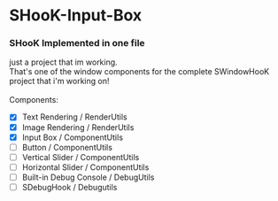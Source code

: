 # SHooK-Input-Box
### SHooK Implemented in one file
just a project that im working. <br>
That's one of the window components for the complete SWindowHooK project that  i'm working on!<br><br>
Components: <br>
- [x] Text Rendering / RenderUtils
- [x] Image Rendering / RenderUtils
- [x] Input Box / ComponentUtils
- [ ] Button / ComponentUtils
- [ ] Vertical Slider / ComponentUtils
- [ ] Horizontal Slider / ComponentUtils
- [ ] Built-in Debug Console / DebugUtils
- [ ] SDebugHook / Debugutils
